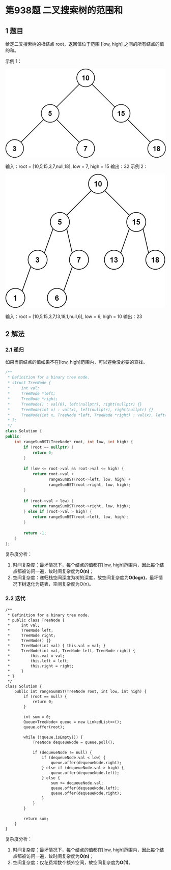 # 第938题 二叉搜索树的范围和

## 1 题目

给定二叉搜索树的根结点 root，返回值位于范围 [low, high] 之间的所有结点的值的和。

示例 1：

![938-题图1](images/938-题图1.jpg)

输入：root = [10,5,15,3,7,null,18], low = 7, high = 15
输出：32
示例 2：

![938-题图2](images/938-题图2.jpg)


输入：root = [10,5,15,3,7,13,18,1,null,6], low = 6, high = 10
输出：23

## 2 解法

### 2.1 递归

如果当前结点的值如果不在[low, high]范围内，可以避免没必要的查找。

```c++
/**
 * Definition for a binary tree node.
 * struct TreeNode {
 *     int val;
 *     TreeNode *left;
 *     TreeNode *right;
 *     TreeNode() : val(0), left(nullptr), right(nullptr) {}
 *     TreeNode(int x) : val(x), left(nullptr), right(nullptr) {}
 *     TreeNode(int x, TreeNode *left, TreeNode *right) : val(x), left(left), right(right) {}
 * };
 */
class Solution {
public:
    int rangeSumBST(TreeNode* root, int low, int high) {
        if (root == nullptr) {
            return 0;
        }

        if (low <= root->val && root->val <= high) {
            return root->val + 
                   rangeSumBST(root->left, low, high) + 
                   rangeSumBST(root->right, low, high);
        }

        if (root->val < low) {
            return rangeSumBST(root->right, low, high);
        } else if (root->val > high) {
            return rangeSumBST(root->left, low, high);
        }

        return -1;
    }
};
```

复杂度分析：

1. 时间复杂度：最坏情况下，每个结点的值都在[low, high]范围内，因此每个结点都被访问一遍，故时间复杂度为**O(n)**；
2. 空间复杂度：递归栈空间深度为树的深度，故空间复杂度为**O(logn)**，最坏情况下树退化为链表，空间复杂度为O(n)。

### 2.2 迭代

```
/**
 * Definition for a binary tree node.
 * public class TreeNode {
 *     int val;
 *     TreeNode left;
 *     TreeNode right;
 *     TreeNode() {}
 *     TreeNode(int val) { this.val = val; }
 *     TreeNode(int val, TreeNode left, TreeNode right) {
 *         this.val = val;
 *         this.left = left;
 *         this.right = right;
 *     }
 * }
 */
class Solution {
    public int rangeSumBST(TreeNode root, int low, int high) {
        if (root == null) {
            return 0;
        }

        int sum = 0;
        Queue<TreeNode> queue = new LinkedList<>();
        queue.offer(root);

        while (!queue.isEmpty()) {
            TreeNode dequeueNode = queue.poll();

            if (dequeueNode != null) {
                if (dequeueNode.val < low) {
                    queue.offer(dequeueNode.right);
                } else if (dequeueNode.val > high) {
                    queue.offer(dequeueNode.left);
                } else {
                    sum += dequeueNode.val;
                    queue.offer(dequeueNode.left);
                    queue.offer(dequeueNode.right);
                }
            }
        }

        return sum;
    }
}
```

复杂度分析：

1. 时间复杂度：最坏情况下，每个结点的值都在[low, high]范围内，因此每个结点都被访问一遍，故时间复杂度为**O(n)**；
2. 空间复杂度：仅花费常数个额外空间，故空间复杂度为**O(1)**。